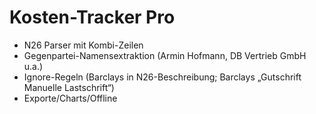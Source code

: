 # Kosten-Tracker Pro
- N26 Parser mit Kombi-Zeilen
- Gegenpartei-Namensextraktion (Armin Hofmann, DB Vertrieb GmbH u.a.)
- Ignore-Regeln (Barclays in N26-Beschreibung; Barclays „Gutschrift Manuelle Lastschrift“)
- Exporte/Charts/Offline
